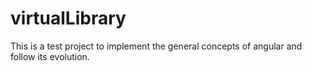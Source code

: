 # virtualLibrary
This is a test project to implement the general concepts of angular and follow its evolution.

